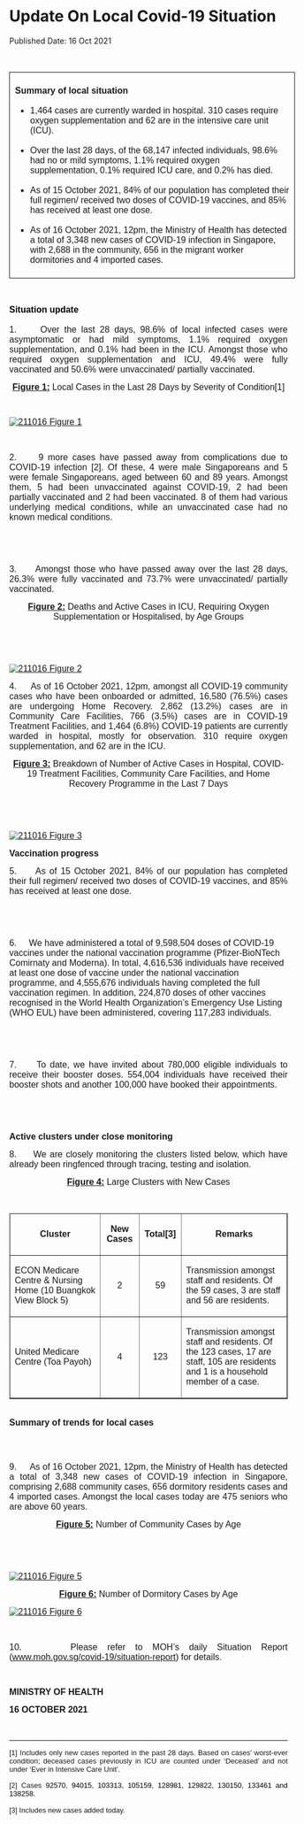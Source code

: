 <html>
    <meta http-equiv="Content-Type" content="text/html; charset=utf-8"/>
    <meta charset="utf-8"/>
    <title>Update On Local Covid-19 Situation</title>
    <body><h1>Update On Local Covid-19 Situation</h1>
    <p>Published Date: 16 Oct 2021</p> <p align="center" style="margin-left: 0in; text-align: center;"><span style="font-family: Arial; font-size: 16px;">&nbsp;</span></p> <table border="1" cellspacing="0" cellpadding="0" style="width: 388pt; border: none;" class=""> <tbody><tr> <td width="605" valign="top" style="width: 454pt; padding: 5.75pt 0.1in; border-style: solid; border-width: 1pt; text-align: left;"> <p style="text-align: justify;"><span style="font-size: 16px; font-family: Arial;"><strong>Summary of local situation </strong></span></p> <ul style="list-style-type: disc;"><li><span style="font-size: 16px; font-family: Arial;">1,464 cases are currently warded in hospital. 310 cases require oxygen supplementation and 62 are in the intensive care unit (ICU).</span><p><span style="font-size: 16px; font-family: Arial;"></span></p></li><li><span style="font-size: 16px; font-family: Arial;">Over the last 28 days, of the 68,147 infected individuals, 98.6% had no or mild symptoms, 1.1% required oxygen supplementation, 0.1% required ICU care, and 0.2% has died. </span><p><span style="font-size: 16px; font-family: Arial;"></span></p></li><li><span style="font-size: 16px; font-family: Arial;"><span style="font-size: 16px;">As of 15 October</span> 2021, 84% of our population has completed their full regimen/ received two doses of COVID-19 vaccines, and 85% has received at least one dose. </span><p><span style="font-size: 16px; font-family: Arial;"></span></p></li><li><span style="font-size: 16px; font-family: Arial;">As of 16 October 2021, 12pm, </span><span style="font-size: 16px; font-family: Arial;">the Ministry of Health has detected a total of 3,348 new cases of COVID-19 infection in Singapore, with 2,688 in the community, 656 in the migrant worker dormitories and 4 imported cases</span><span style="font-size: 16px; font-family: Arial;">. </span></li></ul> </td> </tr> </tbody></table> <p><span style="font-size: 16px; font-family: Arial;"><strong>&nbsp;</strong></span></p> <h2 style="margin-top: 0in; text-align: justify;"><strong style="font-family: Arial; font-size: 16px;"><span style="color: windowtext;">Situation update</span></strong><br></h2> <p style="text-align: justify;"><span style="font-size: 16px; font-family: Arial;"><span><span>1.&nbsp; &nbsp; &nbsp;</span></span></span><span style="font-family: Arial; font-size: 16px;">Over the last 28 days, 98.6% of local infected cases were asymptomatic or had mild symptoms, 1.1% required oxygen supplementation, and 0.1% had been in the ICU. Amongst those who required oxygen supplementation and ICU, 49.4% were fully vaccinated and 50.6% were unvaccinated/ partially vaccinated.</span></p><p style="text-align: center;"><span style="font-family: Arial; font-size: 16px; text-align: left;"><strong><u>Figure 1:</u></strong></span><span style="font-family: Arial; font-size: 16px; text-align: left;"> Local Cases in the Last 28 Days by Severity of Condition[1]</span><span style="font-family: Arial; font-size: 16px; text-align: left;"></span><br></p><p>&nbsp;</p><p><span style="font-size: 16px; font-family: Arial;"><a href="/images/librariesprovider5/covid-19-chart-(pr)/211016-figure-1.png?sfvrsn=fb9290a2_0"><img src="/images/librariesprovider5/covid-19-chart-(pr)/211016-figure-1.png?sfvrsn=fb9290a2_0" data-displaymode="Original" alt="211016 Figure 1" title="211016 Figure 1" data-openoriginalimageonclick="true"></a></span></p><p><span style="font-size: 16px; font-family: Arial;"><span>&nbsp;</span></span></p><p style="text-align: justify;"><span style="font-size: 16px; font-family: Arial;">2.&nbsp; &nbsp; &nbsp;</span><span style="font-family: Arial; font-size: 16px;">9 more cases have passed away from complications due to COVID-19 infection [2].</span><span style="font-family: Arial; font-size: 16px;">&nbsp;Of these, 4 were male Singaporeans and 5 were female Singaporeans, aged between 60 and 89 years. Amongst them, 5 had been unvaccinated against COVID-19, 2 had been partially vaccinated and 2 had been vaccinated. 8 of them had various underlying medical conditions, while an unvaccinated case had no known medical conditions.</span></p><p>&nbsp;</p><p>&nbsp;</p><p style="text-align: justify;"><span style="font-size: 16px; font-family: Arial;"><span>3.&nbsp; &nbsp; &nbsp;</span></span><span style="font-family: Arial; font-size: 16px;">Amongst those who have passed away over the last 28 days, 26.3% were fully vaccinated and 73.7% were unvaccinated/ partially vaccinated.</span></p><p style="text-align: center;"><span style="text-align: left; font-size: 16px; font-family: Arial;"><strong><u>Figure 2:</u></strong></span><span style="text-align: left; font-size: 16px; font-family: Arial;"> Deaths and Active Cases in ICU, Requiring Oxygen Supplementation or Hospitalised, by Age Groups</span><br></p><p>&nbsp;</p><p>&nbsp;</p><p><span style="font-size: 16px; font-family: Arial;"><a href="/images/librariesprovider5/covid-19-chart-(pr)/211016-figure-2.png?sfvrsn=223eeb4b_0"><img src="/images/librariesprovider5/covid-19-chart-(pr)/211016-figure-2.png?sfvrsn=223eeb4b_0" data-displaymode="Original" alt="211016 Figure 2" title="211016 Figure 2" data-openoriginalimageonclick="true"></a></span></p><p style="text-align: justify;"><span style="font-size: 16px; font-family: Arial;"><span>4.&nbsp; &nbsp; &nbsp;</span></span><span style="font-family: Arial; font-size: 16px;">As of 16 October 2021, 12pm, amongst all COVID-19 community cases who have been onboarded or admitted, 16,580 (76.5%) cases are undergoing Home Recovery. 2,862 (13.2%) cases are in Community Care Facilities, 766 (3.5%) cases are in COVID-19 Treatment Facilities, and 1,464 (6.8%) COVID-19 patients are currently warded in hospital, mostly for observation.</span><span style="font-family: Arial; font-size: 16px;"> </span><span style="font-family: Arial; font-size: 16px;">310 require oxygen supplementation, and 62 are in the ICU.&nbsp;</span></p><p style="text-align: center;"><span style="text-align: left; font-size: 16px; font-family: Arial;"><strong><u>Figure 3:</u></strong></span><span style="text-align: left; font-size: 16px; font-family: Arial;"> Breakdown of Number of Active Cases in Hospital, COVID-19 Treatment Facilities, Community Care Facilities, and Home Recovery Programme in the Last 7 Days</span><br></p><p>&nbsp;</p><p>&nbsp;</p><p><span style="font-size: 16px; font-family: Arial;"><a href="/images/librariesprovider5/covid-19-chart-(pr)/211016-figure-3.png?sfvrsn=84e02e35_0"><img src="/images/librariesprovider5/covid-19-chart-(pr)/211016-figure-3.png?sfvrsn=84e02e35_0" data-displaymode="Original" alt="211016 Figure 3" title="211016 Figure 3" data-openoriginalimageonclick="true"></a></span></p><p><strong style="font-family: Arial; font-size: 16px;">Vaccination progress</strong><br></p><p style="text-align: justify;"><span style="font-size: 16px; font-family: Arial;"><span><span>5.&nbsp; &nbsp; &nbsp;</span></span></span><span style="font-family: Arial; font-size: 16px;">As of 15 October 2021, 84% of our population has completed their full regimen/ received two doses of COVID-19 vaccines, and 85% has received at least one dose.</span></p><p>&nbsp;</p><p style="text-align: justify;">&nbsp;</p><p><span style="font-size: 16px; font-family: Arial;"><span>6.&nbsp; &nbsp; &nbsp;</span></span><span style="font-family: Arial; font-size: 16px;">We have administered a total of 9,598,504 doses of COVID-19 vaccines under the national vaccination programme (Pfizer-BioNTech Comirnaty and Moderna). In total, 4,616,536 individuals have received at least one dose of vaccine under the national vaccination programme, and 4,555,676 individuals having completed the full vaccination regimen. In addition, 224,870 doses of other vaccines recognised in the World Health Organization’s Emergency Use Listing (WHO EUL) have been administered, covering 117,283 individuals.</span></p><p>&nbsp;</p><p>&nbsp;</p><p style="text-align: justify;"><span style="font-size: 16px; font-family: Arial;"><span>7.&nbsp; &nbsp; &nbsp;</span></span><span style="font-family: Arial; font-size: 16px;">To date, we have invited about 780,000 eligible individuals to receive their booster doses. 554,004 individuals have received their booster shots and another 100,000 have booked their appointments.</span></p><p>&nbsp;</p><p>&nbsp;</p><p><strong style="font-family: Arial; font-size: 16px;">Active clusters under close monitoring</strong><br></p><p style="text-align: justify;"><span style="font-size: 16px; font-family: Arial;"><span>8.&nbsp; &nbsp; &nbsp;</span></span><span style="font-family: Arial; font-size: 16px;">We are closely monitoring the clusters listed below, which have already been ringfenced through tracing, testing and isolation.</span></p><p style="text-align: center;"><span style="text-align: left; font-size: 16px; font-family: Arial;"><strong><u>Figure 4:</u></strong></span><span style="text-align: left; font-size: 16px; font-family: Arial;"> Large Clusters with New Cases</span><span style="font-size: 16px; font-family: Arial;"><br></span></p><p>&nbsp;</p><table border="1" cellspacing="0" cellpadding="0" width="606"> <thead> <tr> <td width="225"> <p align="center"><span style="font-size: 16px; font-family: Arial;"><strong>Cluster</strong></span></p> </td> <td width="60"> <p align="center"><span style="font-size: 16px; font-family: Arial;"><strong>New Cases</strong></span></p> </td> <td width="63"> <p align="center"><span style="font-size: 16px; font-family: Arial;"><strong>Total[3]</strong></span></p> </td> <td width="257"> <p align="center"><span style="font-size: 16px; font-family: Arial;"><strong>Remarks</strong></span></p> </td> </tr> </thead> <tbody><tr> <td width="225"> <p><span style="font-size: 16px; font-family: Arial;">ECON Medicare Centre &amp; Nursing Home (10 Buangkok View Block 5)</span></p> </td> <td width="60"> <p align="center"><span style="font-size: 16px; font-family: Arial;">2</span></p> </td> <td width="63"> <p align="center"><span style="font-size: 16px; font-family: Arial;">59</span></p> </td> <td width="257"> <p><span style="font-size: 16px; font-family: Arial;">Transmission amongst staff and residents. Of the 59 cases, 3 are staff and 56 are residents.</span></p> </td> </tr> <tr> <td width="225"> <p><span style="font-size: 16px; font-family: Arial;">United Medicare Centre (Toa Payoh)</span></p> </td> <td width="60"> <p align="center"><span style="font-size: 16px; font-family: Arial;">4</span></p> </td> <td width="63"> <p align="center"><span style="font-size: 16px; font-family: Arial;">123</span></p> </td> <td width="257"> <p><span style="font-size: 16px; font-family: Arial;">Transmission amongst staff and residents. Of the 123 cases, 17 are staff, 105 are residents and 1 is a household member of a case.</span></p> </td> </tr> </tbody></table><div><strong style="font-family: Arial; font-size: 16px;"><br>Summary of trends for local cases<br></strong><br clear="all"></div><p>&nbsp;</p><p style="text-align: justify;"><span style="font-size: 16px; font-family: Arial;"><span>9.&nbsp; &nbsp; &nbsp;</span></span><span style="font-family: Arial; font-size: 16px;">As of 16 October 2021, 12pm, the Ministry of Health has detected a total of 3,348 new cases of COVID-19 infection in Singapore, comprising 2,688 community cases, 656 dormitory residents cases and 4 imported cases. Amongst the local cases today are 475 seniors who are above 60 years.</span></p><p style="text-align: center;"><span style="text-align: left; font-size: 16px; font-family: Arial;"><strong><u>Figure 5:</u></strong></span><span style="text-align: left; font-size: 16px; font-family: Arial;"> Number of Community Cases by Age</span><br></p><p>&nbsp;</p><p>&nbsp;</p><p><span style="font-size: 16px; font-family: Arial;"><a href="/images/librariesprovider5/covid-19-chart-(pr)/211016-figure-5.png?sfvrsn=b71c31c1_0"><img src="/images/librariesprovider5/covid-19-chart-(pr)/211016-figure-5.png?sfvrsn=b71c31c1_0" data-displaymode="Original" alt="211016 Figure 5" title="211016 Figure 5" data-openoriginalimageonclick="true"></a></span></p><p style="text-align: center;"><span style="font-size: 16px; font-family: Arial;"><strong><u>Figure 6:</u></strong></span><span style="font-size: 16px; font-family: Arial;"> Number of Dormitory Cases by Age</span><br></p><p><span style="font-size: 16px; font-family: Arial;"><a href="/images/librariesprovider5/covid-19-chart-(pr)/211016-figure-6.png?sfvrsn=569188c5_0"><img src="/images/librariesprovider5/covid-19-chart-(pr)/211016-figure-6.png?sfvrsn=569188c5_0" data-displaymode="Original" alt="211016 Figure 6" title="211016 Figure 6" data-openoriginalimageonclick="true"></a></span></p><p><span style="font-size: 16px; font-family: Arial;">&nbsp;</span></p><p style="text-align: justify;"><span style="font-size: 16px; font-family: Arial;">10.&nbsp; &nbsp; &nbsp;</span><span style="font-family: Arial; font-size: 16px;">Please refer to </span><span style="font-family: Arial; font-size: 16px;">MOH’s daily Situation Report</span><span style="font-family: Arial; font-size: 16px;"> </span><span style="font-family: Arial; font-size: 16px;">(</span><a href="http://www.moh.gov.sg/covid-19/situation-report" style="font-family: Arial; font-size: 16px;">www.moh.gov.sg/covid-19/situation-report</a><span style="font-family: Arial; font-size: 16px;">) for details.</span></p><p>&nbsp;</p> <p style="margin-left: 0in; text-align: justify;"><strong style="font-family: Arial; font-size: 16px; text-align: left;">MINISTRY OF HEALTH</strong><br></p><div style="padding: 0in 0in 1pt; border-top: none; border-right: none; border-bottom-width: 1pt; border-bottom-style: solid; border-left: none;"> <p style="padding: 0in; border: none;"><span style="font-size: 16px; font-family: Arial;"><strong>16 OCTOBER 2021</strong></span></p> <p style="padding: 0in; border: none;">&nbsp;</p></div><div> <div id="ftn1"> <p style="text-align: justify;"><span style="font-size: 13px; font-family: Arial;">[1] Includes only new cases reported in the past 28 days. Based on cases’ worst-ever condition; deceased cases previously in ICU are counted under ‘Deceased’ and not under ‘Ever in Intensive Care Unit’.</span></p> </div> <div id="ftn2"> <p style="text-align: justify;"><span style="font-family: Arial; font-size: 13px;">[2] Cases <span style="color: black;">92570, 94015, 103313, 105159, 128981, 129822, 130150, 133461 and 138258.<br><br></span></span><span style="font-family: Arial; text-align: left; font-size: 13px;">[3] Includes new cases added today.</span></p></div> </div></body>
</html>